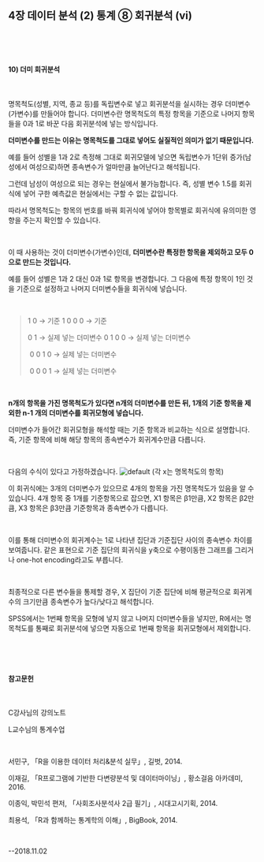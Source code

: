 ## 4장 데이터 분석 (2) 통계 ⑧ 회귀분석 (vi)

​ 

​ 

#### 10) 더미 회귀분석  

​ 

명목척도(성별, 지역, 종교 등)를 독립변수로 넣고 회귀분석을 실시하는 경우 더미변수(가변수)를 만들어야 합니다. 더미변수란 명목척도의 특정 항목을 기준으로 나머지 항목들을 0과 1로 바꾼 다음 회귀분석에 넣는 방식입니다.

**더미변수를 만드는 이유는 명목척도를 그대로 넣어도 실질적인 의미가 없기 때문입니다.**

예를 들어 성별을 1과 2로 측정해 그대로 회귀모델에 넣으면 독립변수가 1단위 증가(남성에서 여성으로)하면 종속변수가 얼마만큼 늘어난다고 해석됩니다. 

그런데 남성이 여성으로 되는 경우는 현실에서 불가능합니다. 즉, 성별 변수 1.5를 회귀식에 넣어 구한 예측값은 현실에서는 구할 수 없는 값입니다.

따라서 명목척도는 항목의 번호를 바꿔 회귀식에 넣어야 항목별로 회귀식에 유의미한 영향을 주는지 확인할 수 있습니다.

​     

이 때 사용하는 것이 더미변수(가변수)인데, **더미변수란 특정한 항목을 제외하고 모두 0으로 만드는 것입니다.**

예를 들어 성별은 1과 2 대신 0과 1로 항목을 변경합니다. 그 다음에 특정 항목이 1인 것을 기준으로 설정하고 나머지 더미변수들을 회귀식에 넣습니다. 

​ 

> 1 0  → 기준                                   1 0 0 0  → 기준
>
> 0 1  → 실제 넣는 더미변수            0 1 0 0  → 실제 넣는 더미변수 
>
> ​                                                       0 0 1 0  → 실제 넣는 더미변수 
>
> ​                                                       0 0 0 1  → 실제 넣는 더미변수                            

​                                                      

**n개의 항목을 가진 명목척도가 있다면 n개의 더미변수를 만든 뒤, 1개의 기준 항목을 제외한 n-1 개의 더미변수를 회귀모형에 넣습니다.**

더미변수가 들어간 회귀모형을 해석할 때는 기준 항목과 비교하는 식으로 설명합니다. 즉, 기준 항목에 비해 해당 항목의 종속변수가 회귀계수만큼 다릅니다.

​ 

다음의 수식이 있다고 가정하겠습니다.  ![default](https://user-images.githubusercontent.com/43332543/47953392-62da7900-dfc0-11e8-9285-2e74f7ae91e9.png) (각 x는 명목척도의 항목)

이 회귀식에는 3개의 더미변수가 있으므로 4개의 항목을 가진 명목척도가 있음을 알 수 있습니다. 4개 항목 중 1개를 기준항목으로 잡으면, X1 항목은 β1만큼, X2 항목은 β2만큼, X3 항목은 β3만큼 기준항목과 종속변수가 다릅니다.

​ 

이를 통해 더미변수의 회귀계수는 1로 나타낸 집단과 기준집단 사이의 종속변수 차이를 보여줍니다. 같은 표현으로 기준 집단의 회귀식을 y축으로 수평이동한 그래프를 그리거나 one-hot encoding라고도 부릅니다.

​ 

최종적으로 다른 변수들을 통제할 경우, X 집단이 기준 집단에 비해 평균적으로 회귀계수의 크기만큼 종속변수가 높다/낮다고 해석합니다.

SPSS에서는 1번째 항목을 모형에 넣지 않고 나머지 더미변수들을 넣지만, R에서는 명목척도를 통째로 회귀분석에 넣으면 자동으로 1번째 항목을 회귀모형에서 제외합니다.

​    

​ 

#### 참고문헌

​ 

C강사님의 강의노트

L교수님의 통계수업

​ 

서민구, 「R을 이용한 데이터 처리&분석 실무」, 길벗, 2014.

이재길, 「R프로그램에 기반한 다변량분석 및 데이터마이닝」, 황소걸음 아카데미, 2016.

이종익, 박민석 편저, 「사회조사분석사 2급 필기」, 시대고시기획, 2014.

최용석, 「R과 함께하는 통계학의 이해」, BigBook, 2014.

​ 

--2018.11.02